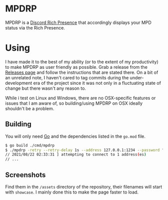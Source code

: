 # MPDRP

MPDRP is a [Discord Rich Presence](https://discord.com) that accordingly displays your 
MPD status via the Rich Presence.

# Using

I have made it to the best of my ability (or to the extent of my productivity) to make MPDRP as user friendly as possible. Grab a release
from the [Releases page](/releases) and follow the instructions that are stated there. On a bit of an unrelated note, I haven't cared to tag commits during
the under-development era of the project since it was not only in a fluctuating state of change but there wasn't any reason to.

While i test on Linux and Windows, there are no OSX-specific features or
issues that I am aware of, so building/using MPDRP on OSX ideally shouldn't be a problem.

## Building

You will only need [Go](https://go.dev) and the dependencies listed in the `go.mod` file. 

```bash
$ go build ./cmd/mpdrp
$ ./mpdrp -retry --retry-delay 1s --address 127.0.0.1:1234 --password "password!"
// 2021/08/22 02:33:31 ] attempting to connect to 1 address(es)
// ...
```

## Screenshots

Find them in the `/assets` directory of the repository, their filenames will start with `showcase`. I mainly done this to make the
page faster to load.